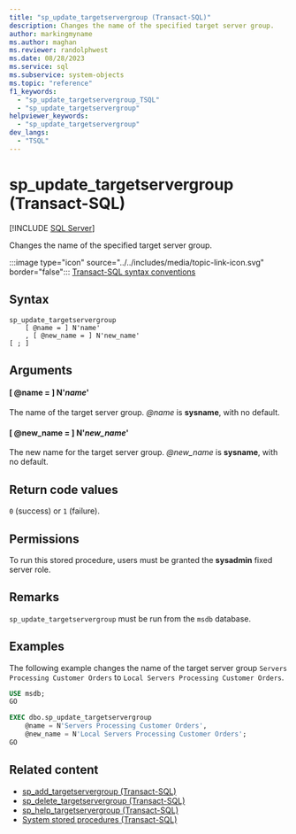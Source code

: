 ```yaml
---
title: "sp_update_targetservergroup (Transact-SQL)"
description: Changes the name of the specified target server group.
author: markingmyname
ms.author: maghan
ms.reviewer: randolphwest
ms.date: 08/28/2023
ms.service: sql
ms.subservice: system-objects
ms.topic: "reference"
f1_keywords:
  - "sp_update_targetservergroup_TSQL"
  - "sp_update_targetservergroup"
helpviewer_keywords:
  - "sp_update_targetservergroup"
dev_langs:
  - "TSQL"
---
```

# sp_update_targetservergroup (Transact-SQL)

[!INCLUDE [SQL Server](../../includes/applies-to-version/sqlserver.md)]

Changes the name of the specified target server group.

:::image type="icon" source="../../includes/media/topic-link-icon.svg" border="false"::: [Transact-SQL syntax conventions](../../t-sql/language-elements/transact-sql-syntax-conventions-transact-sql.md)

## Syntax

```syntaxsql
sp_update_targetservergroup
    [ @name = ] N'name'
    , [ @new_name = ] N'new_name'
[ ; ]
```

## Arguments

#### [ @name = ] N'*name*'

The name of the target server group. *@name* is **sysname**, with no default.

#### [ @new_name = ] N'*new_name*'

The new name for the target server group. *@new_name* is **sysname**, with no default.

## Return code values

`0` (success) or `1` (failure).

## Permissions

To run this stored procedure, users must be granted the **sysadmin** fixed server role.

## Remarks

`sp_update_targetservergroup` must be run from the `msdb` database.

## Examples

The following example changes the name of the target server group `Servers Processing Customer Orders` to `Local Servers Processing Customer Orders`.

```sql
USE msdb;
GO

EXEC dbo.sp_update_targetservergroup
    @name = N'Servers Processing Customer Orders',
    @new_name = N'Local Servers Processing Customer Orders';
GO
```

## Related content

- [sp_add_targetservergroup (Transact-SQL)](sp-add-targetservergroup-transact-sql.md)
- [sp_delete_targetservergroup (Transact-SQL)](sp-delete-targetservergroup-transact-sql.md)
- [sp_help_targetservergroup (Transact-SQL)](sp-help-targetservergroup-transact-sql.md)
- [System stored procedures (Transact-SQL)](system-stored-procedures-transact-sql.md)
